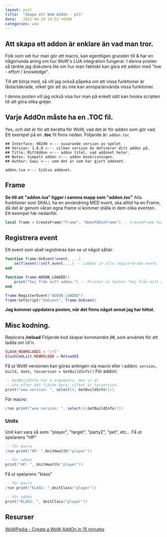 ```yaml
---
layout: post
title:  "Skapa ett WoW AddOn - pt1"
date:   2022-04-18 14:53 +0200
categories: wow
---
```


## Att skapa ett addon är enklare än vad man tror.
Folk som vet hur man gör ett macro, kan egentligen grunden till & har en någorlunda aning om hur WoW's LUA integration fungerar.
I denna posten så tänkte jag diskutera lite om hur man faktiskt kan göra ett addon med "low - effort / knowledge".

Till att börja med, så vill jag också påpeka om att vissa funktioner är låsta/säkrade, vilket gör att du inte kan anropa/använda vissa
funktioner.

I denna posten vill jag också visa hur man på enkelt sätt kan hooka scripten till att göra olika grejer.

## Varje AddOn måste ha en .TOC fil.
Yes, och det är för att berätta för WoW, vad det är för addon som gör vad.
Ett exempel på en **.toc** fil finns nedan.
Följande är: `addon.toc`
```
## Interface: 90200 <--- nuvarande version av spelet
## Version: 1.0.0 <--- vilken version du definerar ditt addon på.
## Title: MittAddon <--- addon titel, vad addonet heter.
## Notes: Simpelt addon <--- addon beskrivningen.
## Author: Guwi <--- vem det är som har gjort addonet.

addon.lua <--- Själva addonet.
```

## Frame
**Se till att "addon.lua" ligger i samma mapp som "addon.toc"**
Alla funktioner som SKALL ha en användning MED event, ska alltid ha en Frame, då det är genom våran egna frame vi kommer ställa in dem olika eventen.
Ett exempel här nedanför.
```lua
local frame = CreateFrame("Frame", "NamnPåMinFrame") -- CreateFrame har 5st argument, frame typ, namn, parent, template och id, varav 1 MÅSTE finnas med, vilket är frame typ.
```

## Registrera event
Ett event som skall registreras kan se ut något såhär.
```lua
function frame:OnEvent(event, ...)
    self[event](self,event,...) -- Laddar in alla registrerade event.
end

function frame:ADDON_LOADED()
    print("hej från mitt addon.") -- Printar ut texten "hej från mitt addon." till chatten.
end

frame:RegisterEvent("ADDON_LOADED")
frame:SetScript("OnEvent", frame.OnEvent)
```

**Jag kommer uppdatera posten, när det finns något annat jag har hittat.**

## Misc kodning.
Replicera **/reload**
Följande kod skapar kommandot **/rl**, som används för att ladda om UI'n.
```lua
SLASH_NEWRELOAD1 = "/rl"
SlashCmdList.NEWRELOAD = ReloadUI
```

Få ut WoW versionen kan göras antingen via macro eller i addon.
`version, build, date, tocversion = GetBuildInfo()`
För addon:
```lua
-- GetBuildInfo har 4 arguments, men vi är
-- ute efter det fjärde bara, vilket är tocversion.
print("wow version: ", select(4, GetBuildInfo()))
```
För macro:
```lua
/run print("wow version: ", select(4,GetBuildInfo()))
```

### Units
Unit kan vara så som: "player", "target", "party2", "pet", etc...
Få ut spelarens "HP"
```lua
-- för macro
/run print("HP: ",UnitHealth("player"))

-- för addon
print("HP: ", UnitHealth("player"))
```
Få ut spelarens "klass"
```lua
-- för macro
/run print("KLASS: ",UnitClass("player"))

-- för addon
print("KLASS: ", UnitClass("player"))
```
## Resurser
[WoWPedia - Create a WoW AddOn in 15 minutes](https://wowpedia.fandom.com/wiki/Create_a_WoW_AddOn_in_15_Minutes)